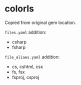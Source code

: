 # colorls

Copied from original gem location.

`files.yaml` addition:

- csharp
- fsharp

`file_aliaes.yaml` addition:

- cs, cshtml, csx
- fs, fsx
- fsproj, csproj

